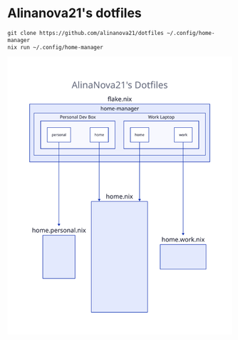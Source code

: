 # Alinanova21's dotfiles

```shell
git clone https://github.com/alinanova21/dotfiles ~/.config/home-manager
nix run ~/.config/home-manager
```

![Flow](./docs/flow.svg)